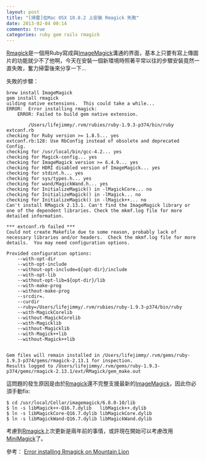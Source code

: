 ```yaml
---
layout: post
title: "[掃雷]在Mac OSX 10.8.2 上安裝 Rmagick 失敗"
date: 2013-02-04 00:14
comments: true
categories: ruby gem rails rmagick
---
```


[Rmagick](https://github.com/rmagick/rmagick)是一個用Ruby寫成與[ImageMagick](http://www.imagemagick.org/script/index.php)溝通的界面，基本上只要有寫上傳圖片的功能就少不了他啊，今天在安裝一個新環境時照著平常以往的步驟安裝竟然一直失敗，奮力掃雷後來分享一下...

<!-- more -->


失敗的步驟：

```
brew install ImageMagick
gem install rmagick
uilding native extensions.  This could take a while...
ERROR:  Error installing rmagick:
	ERROR: Failed to build gem native extension.

        /Users/lifejimmy/.rvm/rubies/ruby-1.9.3-p374/bin/ruby extconf.rb
checking for Ruby version >= 1.8.5... yes
extconf.rb:128: Use RbConfig instead of obsolete and deprecated Config.
checking for /usr/local/bin/gcc-4.2... yes
checking for Magick-config... yes
checking for ImageMagick version >= 6.4.9... yes
checking for HDRI disabled version of ImageMagick... yes
checking for stdint.h... yes
checking for sys/types.h... yes
checking for wand/MagickWand.h... yes
checking for InitializeMagick() in -lMagickCore... no
checking for InitializeMagick() in -lMagick... no
checking for InitializeMagick() in -lMagick++... no
Can't install RMagick 2.13.1. Can't find the ImageMagick library or one of the dependent libraries. Check the mkmf.log file for more detailed information.

*** extconf.rb failed ***
Could not create Makefile due to some reason, probably lack of
necessary libraries and/or headers.  Check the mkmf.log file for more
details.  You may need configuration options.

Provided configuration options:
	--with-opt-dir
	--with-opt-include
	--without-opt-include=${opt-dir}/include
	--with-opt-lib
	--without-opt-lib=${opt-dir}/lib
	--with-make-prog
	--without-make-prog
	--srcdir=.
	--curdir
	--ruby=/Users/lifejimmy/.rvm/rubies/ruby-1.9.3-p374/bin/ruby
	--with-MagickCorelib
	--without-MagickCorelib
	--with-Magicklib
	--without-Magicklib
	--with-Magick++lib
	--without-Magick++lib


Gem files will remain installed in /Users/lifejimmy/.rvm/gems/ruby-1.9.3-p374/gems/rmagick-2.13.1 for inspection.
Results logged to /Users/lifejimmy/.rvm/gems/ruby-1.9.3-p374/gems/rmagick-2.13.1/ext/RMagick/gem_make.out
```

這問題的發生原因是由於[Rmagick](https://github.com/rmagick/rmagick)還不完整支援最新的[ImageMagick](http://www.imagemagick.org/script/index.php)，因此你必須手動fix:

```
$ cd /usr/local/Cellar/imagemagick/6.8.0-10/lib
$ ln -s libMagick++-Q16.7.dylib   libMagick++.dylib
$ ln -s libMagickCore-Q16.7.dylib libMagickCore.dylib
$ ln -s libMagickWand-Q16.7.dylib libMagickWand.dylib
```

考慮到[Rmagick](https://github.com/rmagick/rmagick)上次更新是兩年前的事情，或許現在開始可以考慮改用[MiniMagick](https://github.com/minimagick/minimagick)了。

參考：
[Error installing Rmagick on Mountain Lion](http://stackoverflow.com/questions/13942443/error-installing-rmagick-on-mountain-lion/13960185#13960185)

